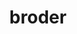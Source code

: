 ---
title: "broder"
composer: "Michael Broder"
composition: "Musica derivata"
performers: "Singularity saxophone quartet: Thomas Giles, Cole Belt, Scotty Phillips, and Bryan McNamara"
---